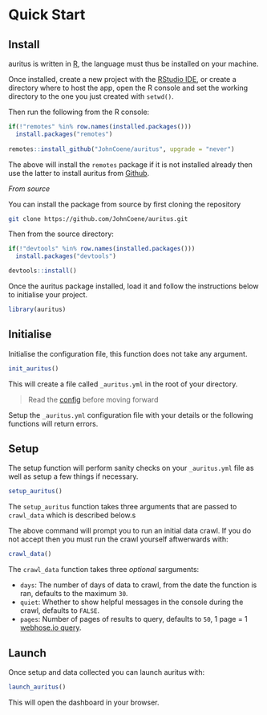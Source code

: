 # Quick Start

## Install

auritus is written in [R](https://www.r-project.org/), the language must thus be installed on your machine. 

Once installed, create a new project with the [RStudio IDE](https://www.rstudio.com/products/rstudio/download/), or create a directory where to host the app, open the R console and set the working directory to the one you just created with `setwd()`.

Then run the following from the R console:

```r
if(!"remotes" %in% row.names(installed.packages()))
  install.packages("remotes")
  
remotes::install_github("JohnCoene/auritus", upgrade = "never")
```

The above will install the `remotes` package if it is not installed already then use the latter to install auritus from [Github](https://github.com/JohnCoene/auritus).

_From source_

You can install the package from source by first cloning the repository

```bash
git clone https://github.com/JohnCoene/auritus.git
```

Then from the source directory:

```r
if(!"devtools" %in% row.names(installed.packages()))
  install.packages("devtools")

devtools::install()
```

Once the auritus package installed, load it and follow the instructions below to initialise your project.

```r
library(auritus)
```

## Initialise

Initialise the configuration file, this function does not take any argument.

```r
init_auritus()
```

This will create a file called `_auritus.yml` in the root of your directory.

> Read the [config](/config) before moving forward

Setup the `_auritus.yml` configuration file with your details or the following functions will return errors.

## Setup

The setup function will perform sanity checks on your `_auritus.yml` file as well as setup a few things if necessary. 

```r
setup_auritus()
```

The `setup_auritus` function takes three arguments that are passed to `crawl_data` which is described below.s

The above command will prompt you to run an initial data crawl. If you do not accept then you must run the crawl yourself aftwerwards with:

```r
crawl_data()
```

The `crawl_data` function takes three _optional_ sarguments:

- `days`: The number of days of data to crawl, from the date the function is ran, defaults to the maximum `30`.
- `quiet`: Whether to show helpful messages in the console during the crawl, defaults to `FALSE`.
- `pages`: Number of pages of results to query, defaults to `50`, 1 page = 1 [webhose.io query](https://webhose.io/).

## Launch

Once setup and data collected you can launch auritus with:

```r
launch_auritus()
```

This will open the dashboard in your browser.
